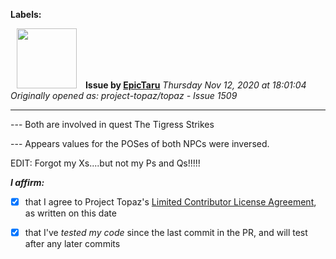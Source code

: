 **Labels:**



<a href="https://github.com/EpicTaru"><img src="https://avatars3.githubusercontent.com/u/26195580?v=4" width="96" height="96" hspace="10"></img></a> **Issue by [EpicTaru](https://github.com/EpicTaru)**
_Thursday Nov 12, 2020 at 18:01:04_
_Originally opened as: project-topaz/topaz - Issue 1509_

----

--- Both are involved in quest The Tigress Strikes
--- Appears values for the POSes of both NPCs were inversed.

EDIT: Forgot my Xs....but not my Ps and Qs!!!!!

<!-- place 'x' mark between square [] brackets to affirm: -->
**_I affirm:_**
- [X] that I agree to Project Topaz's [Limited Contributor License Agreement](http://project-topaz.com/blob/release/CONTRIBUTOR_AGREEMENT.md), as written on this date
- [X] that I've _tested my code_ since the last commit in the PR, and will test after any later commits


